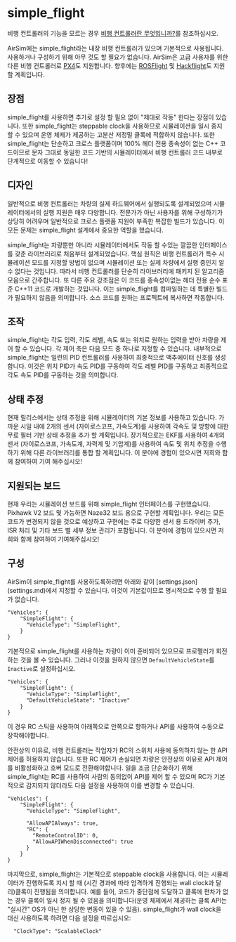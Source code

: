 # simple_flight

 비행 컨트롤러의 기능을 모르는 경우 [비행 컨트롤러란 무엇입니까?](flight_controller.md)를 참조하십시오.
 
 AirSim에는 simple_flight라는 내장 비행 컨트롤러가 있으며 기본적으로 사용됩니다. 사용하거나 구성하기 위해 아무 것도 할 필요가 없습니다. AirSim은 고급 사용자를 위한 다른 비행 컨트롤러로 [PX4](px4_setup.md)도 지원합니다. 향후에는 [ROSFlight](https://rosflight.org/) 및 [Hackflight](https://github.com/simondlevy/hackflight)도 지원할 계획입니다.

## 장점

simple_flight를 사용하면 추가로 설정 할 필요 없이 "제대로 작동" 한다는 장점이 있습니다. 또한 simple_flight는 steppable clock을 사용하므로 시뮬레이션을 일시 중지 할 수 있으며 운영 체제가 제공하는 고분산 저정밀 클록에 적합하지 않습니다. 또한 simple_flight는 단순하고 크로스 플랫폼이며 100% 헤더 전용 종속성이 없는 C++ 코드이므로 문자 그대로 동일한 코드 기반의 시뮬레이터에서 비행 컨트롤러 코드 내부로 단계적으로 이동할 수 있습니다!

## 디자인

일반적으로 비행 컨트롤러는 차량의 실제 하드웨어에서 실행되도록 설계되었으며 시뮬레이터에서의 실행 지원은 매우 다양합니다. 전문가가 아닌 사용자를 위해 구성하기가 상당히 어려우며 일반적으로 크로스 플랫폼 지원이 부족한 복잡한 빌드가 있습니다. 이 모든 문제는 simple_flight 설계에서 중요한 역할을 했습니다.

simple_flight는 차량뿐만 아니라 시뮬레이터에서도 작동 할 수있는 깔끔한 인터페이스를 갖춘 라이브러리로 처음부터 설계되었습니다. 핵심 원칙은 비행 컨트롤러가 특수 시뮬레이션 모드를 지정할 방법이 없으며 시뮬레이션 또는 실제 차량에서 실행 중인지 알 수 없다는 것입니다. 따라서 비행 컨트롤러를 단순히 라이브러리에 패키지 된 알고리즘 모음으로 간주합니다. 또 다른 주요 강조점은 이 코드를 종속성이없는 헤더 전용 순수 표준 C++11 코드로 개발하는 것입니다. 이는 simple_flight를 컴파일하는 데 특별한 빌드가 필요하지 않음을 의미합니다. 소스 코드를 원하는 프로젝트에 복사하면 작동합니다.

## 조작

simple_flight는 각도 입력, 각도 레벨, 속도 또는 위치로 원하는 입력을 받아 차량을 제어 할 수 있습니다. 각 제어 축은 다음 모드 중 하나로 지정할 수 있습니다. 내부적으로 simple_flight는 일련의 PID 컨트롤러를 사용하여 최종적으로 액추에이터 신호를 생성합니다. 이것은 위치 PID가 속도 PID를 구동하여 각도 레벨 PID를 구동하고 최종적으로 각도 속도 PID를 구동하는 것을 의미합니다.

## 상태 추정

현재 릴리스에서는 상태 추정을 위해 시뮬레이터의 기본 정보를 사용하고 있습니다. 가까운 시일 내에 2개의 센서 (자이로스코프, 가속도계)를 사용하여 각속도 및 방향에 대한 무료 필터 기반 상태 추정을 추가 할 계획입니다. 장기적으로는 EKF를 사용하여 4개의 센서 (자이로스코프, 가속도계, 자력계 및 기압계)를 사용하여 속도 및 위치 추정을 수행하기 위해 다른 라이브러리를 통합 할 계획입니다. 이 분야에 경험이 있으시면 저희와 함께 참여하여 기여 해주십시오!

## 지원되는 보드

현재 우리는 시뮬레이션 보드를 위해 simple_flight 인터페이스를 구현했습니다. Pixhawk V2 보드 및 가능하면 Naze32 보드 용으로 구현할 계획입니다. 우리는 모든 코드가 변경되지 않을 것으로 예상하고 구현에는 주로 다양한 센서 용 드라이버 추가, ISR 처리 및 기타 보드 별 세부 정보 관리가 포함됩니다. 이 분야에 경험이 있으시면 저희와 함께 참여하여 기여해주십시오!

## 구성

AirSim이 simple_flight를 사용하도록하려면 아래와 같이 [settings.json] (settings.md)에서 지정할 수 있습니다. 이것이 기본값이므로 명시적으로 수행 할 필요가 없습니다.

```
"Vehicles": {
    "SimpleFlight": {
      "VehicleType": "SimpleFlight",
    }
}
```

기본적으로 simple_flight를 사용하는 차량이 이미 준비되어 있으므로 프로펠러가 회전하는 것을 볼 수 있습니다. 그러나 이것을 원하지 않으면 `DefaultVehicleState`를 `Inactive`로 설정하십시오.

```
"Vehicles": {
    "SimpleFlight": {
      "VehicleType": "SimpleFlight",
      "DefaultVehicleState": "Inactive"
    }
}
```

이 경우 RC 스틱을 사용하여 아래쪽으로 안쪽으로 향하거나 API를 사용하여 수동으로 장착해야합니다.

안전상의 이유로, 비행 컨트롤러는 작업자가 RC의 스위치 사용에 동의하지 않는 한 API 제어를 허용하지 않습니다. 또한 RC 제어가 손실되면 차량은 안전상의 이유로 API 제어를 비활성화하고 호버 모드로 전환해야합니다. 일을 조금 단순화하기 위해 simple_flight는 RC를 사용하여 사람의 동의없이 API를 제어 할 수 있으며 RC가 기본적으로 감지되지 않더라도 다음 설정을 사용하여 이를 변경할 수 있습니다.

```
"Vehicles": {
    "SimpleFlight": {
      "VehicleType": "SimpleFlight",

      "AllowAPIAlways": true,
      "RC": {
        "RemoteControlID": 0,      
        "AllowAPIWhenDisconnected": true
      }
    }
}
```

마지막으로, simple_flight는 기본적으로 steppable clock을 사용합니다. 이는 시뮬레이터가 진행하도록 지시 할 때 (시간 경과에 따라 엄격하게 진행되는 wall clock과 달리)클록이 진행됨을 의미합니다. 예를 들어, 코드가 중단점에 도달하고 클록에 편차가 없는 경우 클록이 일시 정지 될 수 있음을 의미합니다(운영 체제에서 제공하는 클록 API는 "실시간" OS가 아닌 한 상당한 변동이 있을 수 있음). simple_flight가 wall clock을 대신 사용하도록 하려면 다음 설정을 따르십시오:

```
  "ClockType": "ScalableClock"
```
